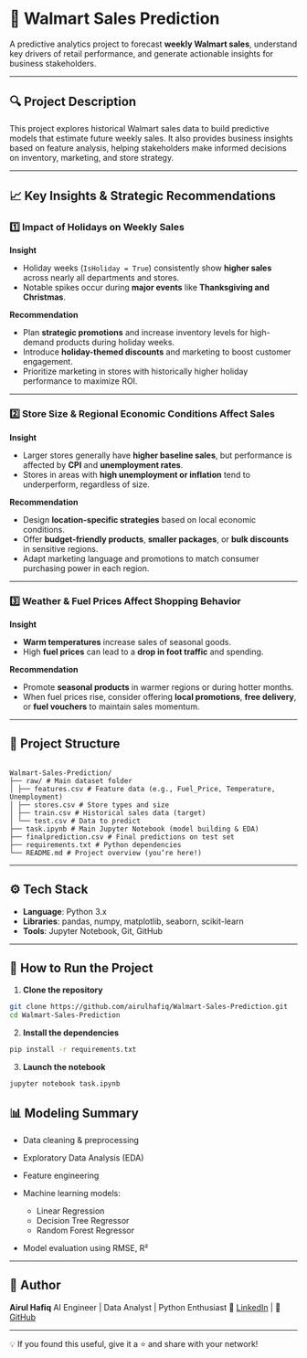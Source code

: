 # 🛒 Walmart Sales Prediction

A predictive analytics project to forecast **weekly Walmart sales**, understand key drivers of retail performance, and generate actionable insights for business stakeholders.

---

## 🔍 Project Description

This project explores historical Walmart sales data to build predictive models that estimate future weekly sales. It also provides business insights based on feature analysis, helping stakeholders make informed decisions on inventory, marketing, and store strategy.

---

## 📈 Key Insights & Strategic Recommendations

### 1️⃣ Impact of Holidays on Weekly Sales

**Insight**  
- Holiday weeks (`IsHoliday = True`) consistently show **higher sales** across nearly all departments and stores.  
- Notable spikes occur during **major events** like **Thanksgiving and Christmas**.

**Recommendation**  
- Plan **strategic promotions** and increase inventory levels for high-demand products during holiday weeks.  
- Introduce **holiday-themed discounts** and marketing to boost customer engagement.  
- Prioritize marketing in stores with historically higher holiday performance to maximize ROI.

---

### 2️⃣ Store Size & Regional Economic Conditions Affect Sales

**Insight**  
- Larger stores generally have **higher baseline sales**, but performance is affected by **CPI** and **unemployment rates**.  
- Stores in areas with **high unemployment or inflation** tend to underperform, regardless of size.

**Recommendation**  
- Design **location-specific strategies** based on local economic conditions.  
- Offer **budget-friendly products**, **smaller packages**, or **bulk discounts** in sensitive regions.  
- Adapt marketing language and promotions to match consumer purchasing power in each region.

---

### 3️⃣ Weather & Fuel Prices Affect Shopping Behavior

**Insight**  
- **Warm temperatures** increase sales of seasonal goods.  
- High **fuel prices** can lead to a **drop in foot traffic** and spending.

**Recommendation**  
- Promote **seasonal products** in warmer regions or during hotter months.  
- When fuel prices rise, consider offering **local promotions**, **free delivery**, or **fuel vouchers** to maintain sales momentum.

---

## 📂 Project Structure

```

Walmart-Sales-Prediction/
├── raw/ # Main dataset folder
│ ├── features.csv # Feature data (e.g., Fuel_Price, Temperature, Unemployment)
│ ├── stores.csv # Store types and size
│ ├── train.csv # Historical sales data (target)
│ └── test.csv # Data to predict
├── task.ipynb # Main Jupyter Notebook (model building & EDA)
├── finalprediction.csv # Final predictions on test set
├── requirements.txt # Python dependencies
└── README.md # Project overview (you’re here!)

````

---

## ⚙️ Tech Stack

- **Language**: Python 3.x
- **Libraries**: pandas, numpy, matplotlib, seaborn, scikit-learn  
- **Tools**: Jupyter Notebook, Git, GitHub

---

## 🚀 How to Run the Project

1. **Clone the repository**
```bash
git clone https://github.com/airulhafiq/Walmart-Sales-Prediction.git
cd Walmart-Sales-Prediction
````

2. **Install the dependencies**

```bash
pip install -r requirements.txt
```

3. **Launch the notebook**

```bash
jupyter notebook task.ipynb
```

## 📊 Modeling Summary

* Data cleaning & preprocessing
* Exploratory Data Analysis (EDA)
* Feature engineering
* Machine learning models:

  * Linear Regression
  * Decision Tree Regressor
  * Random Forest Regressor
* Model evaluation using RMSE, R²

---

## 👤 Author

**Airul Hafiq**
AI Engineer | Data Analyst | Python Enthusiast
📍 [LinkedIn](https://www.linkedin.com/in/airulhafiq/) | 🌟 [GitHub](https://github.com/airulhafiq)

---

💡 If you found this useful, give it a ⭐ and share with your network!


